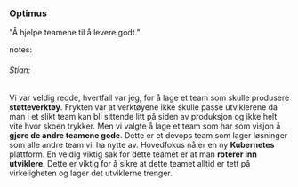 ### Optimus

"Å hjelpe teamene til å levere godt."



notes:
###### Stian: 

Vi var veldig redde, hvertfall var jeg,  for å lage et team som skulle produsere **støtteverktøy**. Frykten var at verktøyene ikke skulle passe utviklerene da man i et slikt team kan bli sittende litt på siden av produksjon og ikke helt vite hvor skoen trykker. 
Men vi valgte å lage et team som har som visjon å **gjøre de andre teamene gode**. Dette er et devops team som lager løsninger som alle andre team vil ha nytte av. 
Hovedfokus nå er en ny **Kubernetes** plattform. 
En veldig viktig sak for dette teamet er at man **roterer inn utviklere**. Dette er viktig for å sikre at dette teamet alltid er tett på virkeligheten og lager det utviklerne trenger.  


